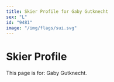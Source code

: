 ```yaml
---
title: Skier Profile for Gaby Gutknecht
sex: "L"
id: "9481"
image: "/img/flags/sui.svg" 
---
```


# Skier Profile

This page is for: Gaby Gutknecht.
    
